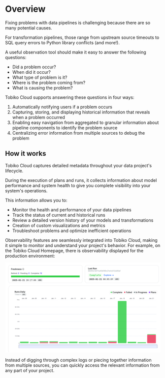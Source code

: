 # Overview

Fixing problems with data pipelines is challenging because there are so many potential causes.

For transformation pipelines, those range from upstream source timeouts to SQL query errors to Python library conflicts (and more!).

A useful observation tool should make it easy to answer the following questions:

- Did a problem occur?
- When did it occur?
- What type of problem is it?
- Where is the problem coming from?
- What is causing the problem?

Tobiko Cloud supports answering these questions in four ways:

1. Automatically notifying users if a problem occurs
2. Capturing, storing, and displaying historical information that reveals when a problem occurred
3. Enabling easy navigation from aggregated to granular information about pipeline components to identify the problem source
4. Centralizing error information from multiple sources to debug the problem

## How it works

Tobiko Cloud captures detailed metadata throughout your data project's lifecycle.

During the execution of plans and runs, it collects information about model performance and system health to give you complete visibility into your system's operations.

This information allows you to:

- Monitor the health and performance of your data pipelines
- Track the status of current and historical runs
- Review a detailed version history of your models and transformations
- Creation of custom visualizations and metrics
- Troubleshoot problems and optimize inefficient operations

Observability features are seamlessly integrated into Tobiko Cloud, making it simple to monitor and understand your project's behavior. For example, on the Tobiko Cloud Homepage, there is observability displayed for the production environment: 

![Observability on the Homepage](./overview/observability_section_home.png)

Instead of digging through complex logs or piecing together information from multiple sources, you can quickly access the relevant information from any part of your project.

<!---
Learn more about Tobiko Cloud Observability features on these pages:

- [`prod` environment](prod_environment.md) health and recent activity 
- [Development environment](development_environment.md) differences from `prod` and recent activity
- [Plan](plan.md) status and detailed model execution data
- [Run](run.md) status and detailed model execution data
- [Model](model.md) status and version history
- [Dashboards](measures_dashboards.md) and custom visualizations of observability data
-->